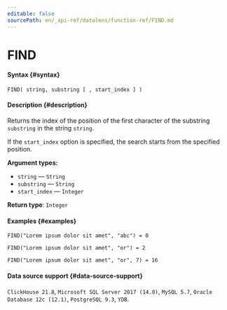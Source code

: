 ```yaml
---
editable: false
sourcePath: en/_api-ref/datalens/function-ref/FIND.md
---
```


# FIND



#### Syntax {#syntax}


```
FIND( string, substring [ , start_index ] )
```

#### Description {#description}
Returns the index of the position of the first character of the substring `substring` in the string `string`.

If the `start_index` option is specified, the search starts from the specified position.

**Argument types:**
- `string` — `String`
- `substring` — `String`
- `start_index` — `Integer`


**Return type**: `Integer`

#### Examples {#examples}

```
FIND("Lorem ipsum dolor sit amet", "abc") = 0
```

```
FIND("Lorem ipsum dolor sit amet", "or") = 2
```

```
FIND("Lorem ipsum dolor sit amet", "or", 7) = 16
```


#### Data source support {#data-source-support}

`ClickHouse 21.8`, `Microsoft SQL Server 2017 (14.0)`, `MySQL 5.7`, `Oracle Database 12c (12.1)`, `PostgreSQL 9.3`, `YDB`.
